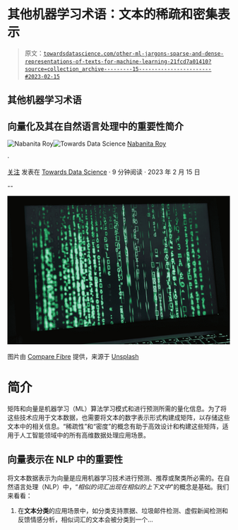 # 其他机器学习术语：文本的稀疏和密集表示

> 原文：[`towardsdatascience.com/other-ml-jargons-sparse-and-dense-representations-of-texts-for-machine-learning-21fcd7a01410?source=collection_archive---------15-----------------------#2023-02-15`](https://towardsdatascience.com/other-ml-jargons-sparse-and-dense-representations-of-texts-for-machine-learning-21fcd7a01410?source=collection_archive---------15-----------------------#2023-02-15)

## 其他机器学习术语

## 向量化及其在自然语言处理中的重要性简介

[](https://nroy0110.medium.com/?source=post_page-----21fcd7a01410--------------------------------)![Nabanita Roy](https://nroy0110.medium.com/?source=post_page-----21fcd7a01410--------------------------------)[](https://towardsdatascience.com/?source=post_page-----21fcd7a01410--------------------------------)![Towards Data Science](https://towardsdatascience.com/?source=post_page-----21fcd7a01410--------------------------------) [Nabanita Roy](https://nroy0110.medium.com/?source=post_page-----21fcd7a01410--------------------------------)

·

[关注](https://medium.com/m/signin?actionUrl=https%3A%2F%2Fmedium.com%2F_%2Fsubscribe%2Fuser%2Fd36a8b28c928&operation=register&redirect=https%3A%2F%2Ftowardsdatascience.com%2Fother-ml-jargons-sparse-and-dense-representations-of-texts-for-machine-learning-21fcd7a01410&user=Nabanita+Roy&userId=d36a8b28c928&source=post_page-d36a8b28c928----21fcd7a01410---------------------post_header-----------) 发表在 [Towards Data Science](https://towardsdatascience.com/?source=post_page-----21fcd7a01410--------------------------------) · 9 分钟阅读 · 2023 年 2 月 15 日 [](https://medium.com/m/signin?actionUrl=https%3A%2F%2Fmedium.com%2F_%2Fvote%2Ftowards-data-science%2F21fcd7a01410&operation=register&redirect=https%3A%2F%2Ftowardsdatascience.com%2Fother-ml-jargons-sparse-and-dense-representations-of-texts-for-machine-learning-21fcd7a01410&user=Nabanita+Roy&userId=d36a8b28c928&source=-----21fcd7a01410---------------------clap_footer-----------)

--

[](https://medium.com/m/signin?actionUrl=https%3A%2F%2Fmedium.com%2F_%2Fbookmark%2Fp%2F21fcd7a01410&operation=register&redirect=https%3A%2F%2Ftowardsdatascience.com%2Fother-ml-jargons-sparse-and-dense-representations-of-texts-for-machine-learning-21fcd7a01410&source=-----21fcd7a01410---------------------bookmark_footer-----------)![](img/a2550ebb25c16994eb499f8e089b474a.png)

图片由 [Compare Fibre](https://unsplash.com/@comparefibre?utm_source=medium&utm_medium=referral) 提供，来源于 [Unsplash](https://unsplash.com/?utm_source=medium&utm_medium=referral)

# **简介**

矩阵和向量是机器学习（ML）算法学习模式和进行预测所需的量化信息。为了将这些技术应用于文本数据，也需要将文本的数字表示形式构建成矩阵，以存储这些文本中的相关信息。“稀疏性”和“密度”的概念有助于高效设计和构建这些矩阵，适用于人工智能领域中的所有高维数据处理应用场景。

## 向量表示在 NLP 中的重要性

将文本数据表示为向量是应用机器学习技术进行预测、推荐或聚类所必需的。在自然语言处理（NLP）中，“*相似的词汇出现在相似的上下文中*”的概念是基础。我们来看看：

1.  在**文本分类**的应用场景中，如分类支持票据、垃圾邮件检测、虚假新闻检测和反馈情感分析，相似词汇的文本会被分类到一个…
